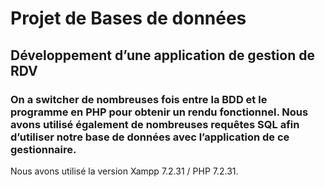 # Projet de Bases de données
## Développement d’une application de gestion de RDV
### On a switcher de nombreuses fois entre la BDD et le programme en PHP pour obtenir un rendu fonctionnel. Nous avons utilisé également de nombreuses requêtes SQL afin d’utiliser notre base de données avec l’application de ce gestionnaire. 
Nous avons utilisé la version Xampp 7.2.31 / PHP 7.2.31.
